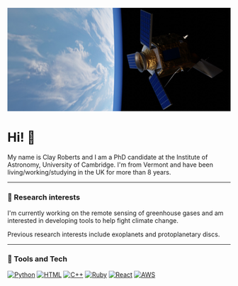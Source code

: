 ![alt text](https://github.com/Clayton-Roberts/Clayton-Roberts/blob/main/sentinel_5p_render.jpeg?raw=true)

# Hi! 👋

My name is Clay Roberts and I am a PhD candidate at the Institute of Astronomy, University of Cambridge. I'm from Vermont and have been living/working/studying in the UK for more than 8 years.

---

### 🔬 Research interests

I'm currently working on the remote sensing of greenhouse gases and am interested in developing tools to help fight climate change.

Previous research interests include exoplanets and protoplanetary discs.

---

### 🔧 Tools and Tech
[![Python](https://img.shields.io/badge/Code-Python-3776AB?style=plastic&logo=python&logoColor=white)](https://en.wikipedia.org/wiki/Python_(programming_language))
[![HTML](https://img.shields.io/badge/Code-HTML-239120?style=plastic&logo=html5&logoColor=white)](https://en.wikipedia.org/wiki/HTML)
[![C++](https://img.shields.io/badge/Code-C%2B%2B-00599C?style=plastic&logo=c%2B%2B&logoColor=white)](https://en.wikipedia.org/wiki/C%2B%2B)
[![Ruby](https://img.shields.io/badge/Code-Ruby-CC342D?style=plastic&logo=ruby&logoColor=white)](https://en.wikipedia.org/wiki/Ruby_(programming_language))
[![React](https://img.shields.io/badge/Code-React-20232A?style=plastic&logo=react&logoColor=61DAFB)](https://en.wikipedia.org/wiki/React_(JavaScript_library))
[![AWS](https://img.shields.io/badge/Tools-Amazon_AWS-232F3E?style=plastic&logo=amazon-aws&logoColor=white)](https://en.wikipedia.org/wiki/Amazon_Web_Services)


<!--
**Clayton-Roberts/Clayton-Roberts** is a ✨ _special_ ✨ repository because its `README.md` (this file) appears on your GitHub profile.

Here are some ideas to get you started:

- 🔭 I’m currently working on ...
- 🌱 I’m currently learning ...
- 👯 I’m looking to collaborate on ...
- 🤔 I’m looking for help with ...
- 💬 Ask me about ...
- 📫 How to reach me: ...
- 😄 Pronouns: ...
- ⚡ Fun fact: ...
-->

